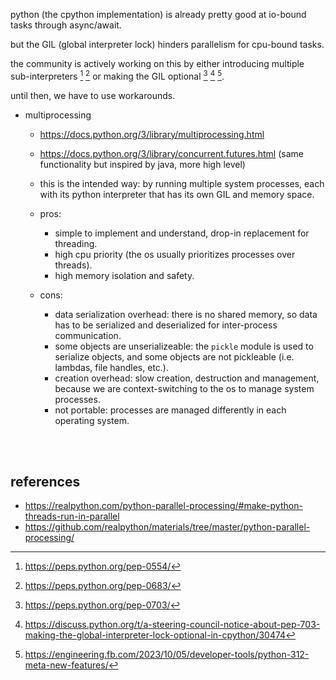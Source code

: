 python (the cpython implementation) is already pretty good at io-bound tasks through async/await.

but the GIL (global interpreter lock) hinders parallelism for cpu-bound tasks.

the community is actively working on this by either introducing multiple sub-interpreters [^1] [^2] or making the GIL optional [^3] [^4] [^5].

until then, we have to use workarounds.

- multiprocessing

     - https://docs.python.org/3/library/multiprocessing.html
     - https://docs.python.org/3/library/concurrent.futures.html (same functionality but inspired by java, more high level)

     - this is the intended way: by running multiple system processes, each with its python interpreter that has its own GIL and memory space.

     - pros:
          - simple to implement and understand, drop-in replacement for threading.
          - high cpu priority (the os usually prioritizes processes over threads).
          - high memory isolation and safety.
     - cons:
          - data serialization overhead: there is no shared memory, so data has to be serialized and deserialized for inter-process communication.
          - some objects are unserializeable: the `pickle` module is used to serialize objects, and some objects are not pickleable (i.e. lambdas, file handles, etc.).
          - creation overhead: slow creation, destruction and management, because we are context-switching to the os to manage system processes.
          - not portable: processes are managed differently in each operating system.

<br><br>

## references

- https://realpython.com/python-parallel-processing/#make-python-threads-run-in-parallel
- https://github.com/realpython/materials/tree/master/python-parallel-processing/

[^1]: https://peps.python.org/pep-0554/
[^2]: https://peps.python.org/pep-0683/
[^3]: https://peps.python.org/pep-0703/
[^4]: https://discuss.python.org/t/a-steering-council-notice-about-pep-703-making-the-global-interpreter-lock-optional-in-cpython/30474
[^5]: https://engineering.fb.com/2023/10/05/developer-tools/python-312-meta-new-features/
